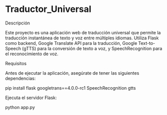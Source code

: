 # Traductor_Universal

Descripción

Este proyecto es una aplicación web de traducción universal que permite la traducción instantánea de texto y voz entre múltiples idiomas. Utiliza Flask como backend, Google Translate API para la traducción, Google Text-to-Speech (gTTS) para la conversión de texto a voz, y SpeechRecognition para el reconocimiento de voz.

Requisitos

Antes de ejecutar la aplicación, asegúrate de tener las siguientes dependencias:

pip install flask googletrans==4.0.0-rc1 SpeechRecognition gtts

Ejecuta el servidor Flask:

python app.py
